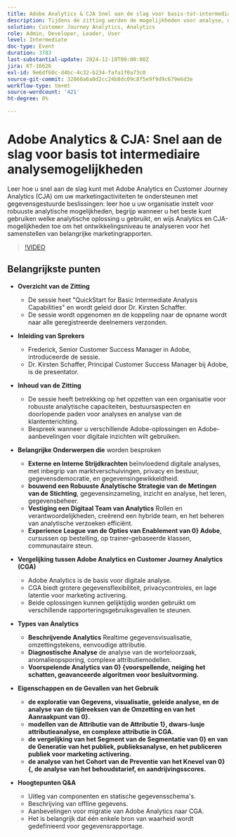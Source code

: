 ```yaml
---
title: Adobe Analytics & CJA Snel aan de slag voor basis-tot-intermediaire analysemogelijkheden
description: Tijdens de zitting werden de mogelijkheden voor analyse, de vergelijking van Adobe Analytics en Customer Journey Analytics en de belangrijkste kenmerken voor marketingrapporten besproken.
solution: Customer Journey Analytics, Analytics
role: Admin, Developer, Leader, User
level: Intermediate
doc-type: Event
duration: 3783
last-substantial-update: 2024-12-10T00:00:00Z
jira: KT-16626
exl-id: 9e6df60c-d4bc-4c32-b234-fafa1f0a73c0
source-git-commit: 32060a6a0d2cc24b8dc09c8f5e9f9d9c679e6d3e
workflow-type: tm+mt
source-wordcount: '421'
ht-degree: 0%

---
```


# Adobe Analytics &amp; CJA: Snel aan de slag voor basis tot intermediaire analysemogelijkheden

Leer hoe u snel aan de slag kunt met Adobe Analytics en Customer Journey Analytics (CJA) om uw marketingactiviteiten te ondersteunen met gegevensgestuurde beslissingen: leer hoe u uw organisatie instelt voor robuuste analytische mogelijkheden, begrijp wanneer u het beste kunt gebruiken welke analytische oplossing u gebruikt, en wijs Analytics en CJA-mogelijkheden toe om het ontwikkelingsniveau te analyseren voor het samenstellen van belangrijke marketingrapporten.

>[!VIDEO](https://video.tv.adobe.com/v/3440933/?learn=on&enablevpops)

## Belangrijkste punten

* **Overzicht van de Zitting**
   * De sessie heet &quot;QuickStart for Basic Intermediate Analysis Capabilities&quot; en wordt geleid door Dr. Kirsten Schaffer.
   * De sessie wordt opgenomen en de koppeling naar de opname wordt naar alle geregistreerde deelnemers verzonden.

* **Inleiding van Sprekers**
   * Frederick, Senior Customer Success Manager in Adobe, introduceerde de sessie.
   * Dr. Kirsten Schaffer, Principal Customer Success Manager bij Adobe, is de presentator.

* **Inhoud van de Zitting**
   * De sessie heeft betrekking op het opzetten van een organisatie voor robuuste analytische capaciteiten, bestuursaspecten en doorlopende paden voor analyses en analyse van de klantenterichting.
   * Bespreek wanneer u verschillende Adobe-oplossingen en Adobe-aanbevelingen voor digitale inzichten wilt gebruiken.

* **Belangrijke Onderwerpen die** worden besproken
   * **Externe en Interne Strijdkrachten** beïnvloedend digitale analyses, met inbegrip van marktverschuivingen, privacy en bestuur, gegevensdemocratie, en gegevensingewikkeldheid.
   * **bouwend een Robuuste Analytische Strategie van de Metingen van de Stichting**, gegevensinzameling, inzicht en analyse, het leren, gegevensbeheer.
   * **Vestiging een Digitaal Team van Analytics** Rollen en verantwoordelijkheden, creërend een hybride team, en het beheren van analytische verzoeken efficiënt.
   * **Experience League van de Opties van Enablement van 0&rbrace; Adobe**, cursussen op bestelling, op trainer-gebaseerde klassen, communautaire steun.

* **Vergelijking tussen Adobe Analytics en Customer Journey Analytics (CGA)**
   * Adobe Analytics is de basis voor digitale analyse.
   * CGA biedt grotere gegevensflexibiliteit, privacycontroles, en lage latentie voor marketing activering.
   * Beide oplossingen kunnen gelijktijdig worden gebruikt om verschillende rapporteringsgebruiksgevallen te steunen.

* **Types van Analytics**
   * **Beschrijvende Analytics** Realtime gegevensvisualisatie, omzettingstekens, eenvoudige attributie.
   * **Diagnostische Analyse** de analyse van de worteloorzaak, anomalieopsporing, complexe attributiemodellen.
   * **Voorspelende Analytics van 0&rbrace; &lbrace;voorspellende, neiging het schatten, geavanceerde algoritmen voor besluitvorming.**

* **Eigenschappen en de Gevallen van het Gebruik**
   * **de exploratie van Gegevens, visualisatie, geleide analyse, en de analyse van de tijdreeksen van de Omzetting en van het Aanraakpunt van 0&rbrace;.**
   * **modellen van de Attributie van de Attributie 1&rbrace;, dwars-lusje attributieanalyse, en complexe attributie in CGA.**
   * **de vergelijking van het Segment van de Segmentatie van 0&rbrace; en van de Generatie van het publiek, publieksanalyse, en het publiceren publiek voor marketing activering.**
   * **de analyse van het Cohort van de Preventie van het Knevel van 0&rbrace; &lbrace;, de analyse van het behoudstarief, en aandrijvingsscores.**

* **Hoogtepunten Q&amp;A**
   * Uitleg van componenten en statische gegevensschema&#39;s.
   * Beschrijving van offline gegevens.
   * Aanbevelingen voor migratie van Adobe Analytics naar CGA.
   * Het is belangrijk dat één enkele bron van waarheid wordt gedefinieerd voor gegevensrapportage.
